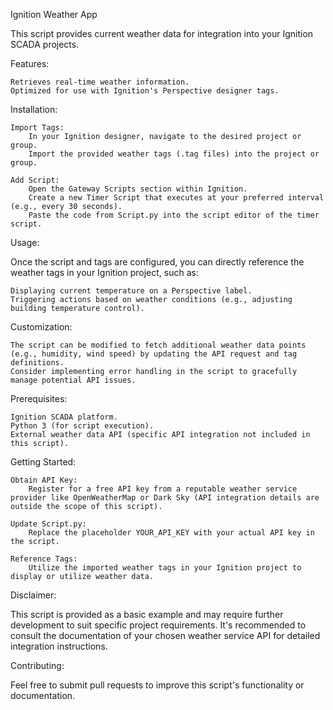 Ignition Weather App

This script provides current weather data for integration into your Ignition SCADA projects.

Features:

    Retrieves real-time weather information.
    Optimized for use with Ignition's Perspective designer tags.

Installation:

    Import Tags:
        In your Ignition designer, navigate to the desired project or group.
        Import the provided weather tags (.tag files) into the project or group.

    Add Script:
        Open the Gateway Scripts section within Ignition.
        Create a new Timer Script that executes at your preferred interval (e.g., every 30 seconds).
        Paste the code from Script.py into the script editor of the timer script.

Usage:

Once the script and tags are configured, you can directly reference the weather tags in your Ignition project, such as:

    Displaying current temperature on a Perspective label.
    Triggering actions based on weather conditions (e.g., adjusting building temperature control).

Customization:

    The script can be modified to fetch additional weather data points (e.g., humidity, wind speed) by updating the API request and tag definitions.
    Consider implementing error handling in the script to gracefully manage potential API issues.

Prerequisites:

    Ignition SCADA platform.
    Python 3 (for script execution).
    External weather data API (specific API integration not included in this script).

Getting Started:

    Obtain API Key:
        Register for a free API key from a reputable weather service provider like OpenWeatherMap or Dark Sky (API integration details are outside the scope of this script).

    Update Script.py:
        Replace the placeholder YOUR_API_KEY with your actual API key in the script.

    Reference Tags:
        Utilize the imported weather tags in your Ignition project to display or utilize weather data.

Disclaimer:

This script is provided as a basic example and may require further development to suit specific project requirements. It's recommended to consult the documentation of your chosen weather service API for detailed integration instructions.

Contributing:

Feel free to submit pull requests to improve this script's functionality or documentation.
